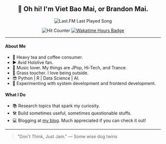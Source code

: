 <div align='center'>
  
## 🙋 Oh hi! I'm Viet Bao Mai, or Brandon Mai.

![Last.FM Last Played Song](https://img.shields.io/endpoint?color=ef912f&logo=youtubemusic&label=NOW+PLAYING&style=for-the-badge&url=https://lastfm-last-played.biancarosa.com.br/brandonmai/latest-song?format=shields.io)

![Hit Counter](https://komarev.com/ghpvc/?username=brandon-mai&color=ef912f&style=for-the-badge&label=VIEWS)
[![Wakatime Hours Badge](https://wakatime.com/badge/user/137a1655-e7c3-4f3d-a00a-edb94e9bfcf3.svg?style=for-the-badge&color=ef912f)](https://wakatime.com/@brandonmai)

</div>

---

#### About Me

- 🍵 Heavy tea and coffee consumer.
- ▶️ Avid Hololive fan.
- 🎵 Music lover. My things are JPop, Hi-Tech, and Trance.
- 🌄 Grass toucher. I love being outside.
- 😎 Python | R | Data Science | AI.
- 🤔 Experimenting with system development and frontend development.

#### What I Do
- 📚 Research topics that spark my curiosity.
- 🛠️ Build sometimes useful, sometimes questionable stuffs.
- 💻 Blogging at [my blog](https://vietbaomai.com/). Much appreciated if you can check it out!

---

> "Don't Think, Just Jam." — Some wise dog twins
